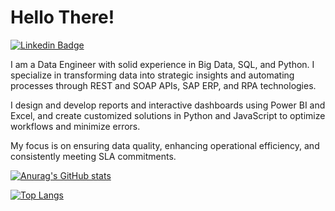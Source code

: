 # Hello There!

[![Linkedin Badge](https://img.shields.io/badge/LinkedIn-blue?style=flat-square&logo=Linkedin&logoColor=white&link=https://www.linkedin.com/in/william-ferreira-49b41a1b5/)](https://www.linkedin.com/in/william-ferreira-49b41a1b5/)


I am a Data Engineer with solid experience in Big Data, SQL, and Python. I specialize in transforming data into strategic insights and automating processes through REST and SOAP APIs, SAP ERP, and RPA technologies.

I design and develop reports and interactive dashboards using Power BI and Excel, and create customized solutions in Python and JavaScript to optimize workflows and minimize errors.

My focus is on ensuring data quality, enhancing operational efficiency, and consistently meeting SLA commitments.


[![Anurag's GitHub stats](https://github-readme-stats.vercel.app/api?username=WilliamRobertoFerreira&show_icons=true&theme=ocean_dark&border_radius=50&bg_color=30,e96443,904e95&title_color=fff&text_color=fff)](https://github.com/anuraghazra/github-readme-stats)

[![Top Langs](https://github-readme-stats.vercel.app/api/top-langs/?username=WilliamRobertoFerreira&theme=ocean_dark&border_radius=50&bg_color=30,e96443,904e95&title_color=fff&text_color=fff)](https://github.com/anuraghazra/github-readme-stats)


